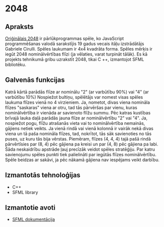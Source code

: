 # 2048

## Apraksts
[Oriģinālais 2048](https://play2048.co) ir pārlūkprogrammas spēle, ko JavaScript programmēšanas valodā sarakstījis 19 gadus vecais itāļu izstrādātājs Gabriele Cirulli. Spēles laukumam ir 4x4 kvadrāta forma. Spēles mērķis ir iegūt 2048 nominālvērtības flīzi (ja vēlaties, varat turpināt tālāk). Es kā projekts tehnikumā gribu uzrakstīt 2048, tikai C ++, izmantojot SFML bibliotēku.
## Galvenās funkcijas
Katrā kārtā parādās flīze ar nominālu "2" (ar varbūtību 90%) vai "4" (ar varbūtību 10%)
Nospiežot bultiņu, spēlētājs var nomest visas spēles laukuma flīzes vienā no 4 virzieniem. 
Ja, nometot, divas viena nomināla flīzes "saskaras" viena ar otru, tad   tās pārvēršas par vienu, kuras nominālvērtība ir vienāda ar savienoto flīžu summu.
Pēc katras kustības brīvajā lauka daļā parādās jauna flīze ar nominālvērtību "2" vai "4". Ja, nospiežot pogu, flīžu atrašanās vieta vai to nominālvērtība nemainās, gājiens netiek veikts.
Ja vienā rindā vai vienā kolonnā ir vairāk nekā divas viena un tā paša nomināla flīzes, tad, nokrītot, tās sāk savienoties no tās puses, uz kuru tās bija vērstas.
Piemēram, flīzes (4, 4, 4) tajā pašā rindā pārvērtīsies par (8, 4) pēc gājiena pa kreisi un par (4, 8) pēc gājiena pa labi. Šāda neskaidrību apstrāde ļauj precīzāk veidot spēles stratēģiju.
Par katru savienojumu spēles punkti tiek palielināti par iegūtās flīzes nominālvērtību.
Spēle beidzas ar sakāvi, ja pēc nākamā gājiena nav iespējams veikt darbību.
## Izmantotās tehnoloģijas
- C++
- SFML library
## Izmantotie avoti
- [SFML dokumentācija](https://www.sfml-dev.org/style.php)
